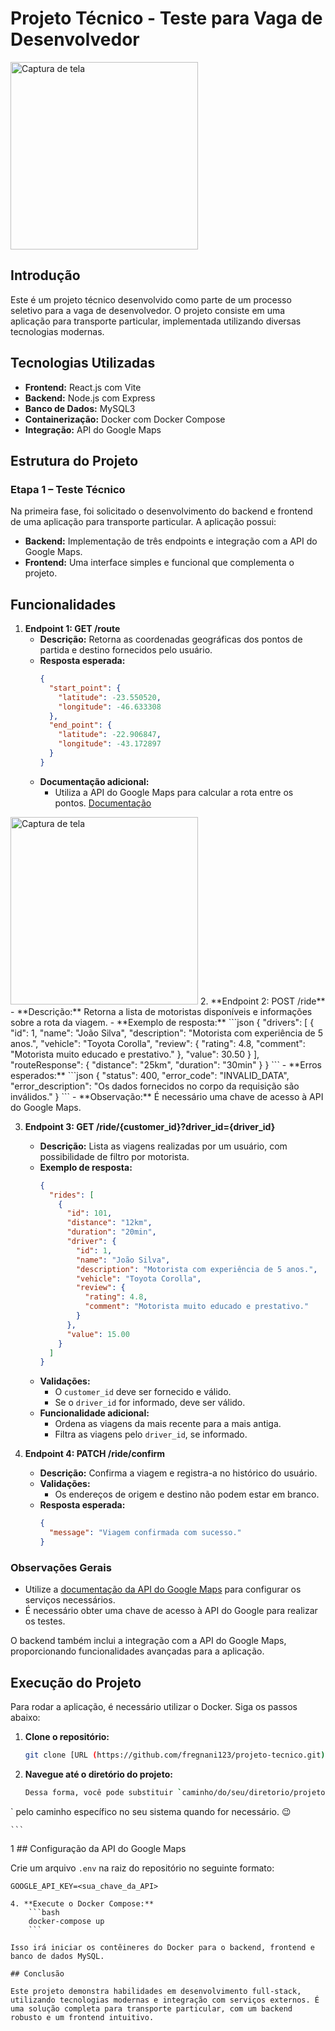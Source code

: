 
# Projeto Técnico - Teste para Vaga de Desenvolvedor
<img src="https://github.com/user-attachments/assets/5186c460-fb8e-4e4d-ab15-f788ca03565e" alt="Captura de tela" width="300" /><br/>

## Introdução

Este é um projeto técnico desenvolvido como parte de um processo seletivo para a vaga de desenvolvedor. O projeto consiste em uma aplicação para transporte particular, implementada utilizando diversas tecnologias modernas.

## Tecnologias Utilizadas

- **Frontend:** React.js com Vite
- **Backend:** Node.js com Express
- **Banco de Dados:** MySQL3
- **Containerização:** Docker com Docker Compose
- **Integração:** API do Google Maps

## Estrutura do Projeto

### Etapa 1 – Teste Técnico

Na primeira fase, foi solicitado o desenvolvimento do backend e frontend de uma aplicação para transporte particular. A aplicação possui:

- **Backend:** Implementação de três endpoints e integração com a API do Google Maps.
- **Frontend:** Uma interface simples e funcional que complementa o projeto.


## Funcionalidades

1. **Endpoint 1: GET /route**
   - **Descrição:** Retorna as coordenadas geográficas dos pontos de partida e destino fornecidos pelo usuário.
   - **Resposta esperada:**
     ```json
     {
       "start_point": {
         "latitude": -23.550520,
         "longitude": -46.633308
       },
       "end_point": {
         "latitude": -22.906847,
         "longitude": -43.172897
       }
     }
     ```
   - **Documentação adicional:**
     - Utiliza a API do Google Maps para calcular a rota entre os pontos. [Documentação](https://developers.google.com/maps/documentation/routes/overview?hl=pt-br)

<img src="https://github.com/user-attachments/assets/6d43c1de-48a5-429b-b9c7-ab754198fc0e" alt="Captura de tela" width="300">
2. **Endpoint 2: POST /ride**
   - **Descrição:** Retorna a lista de motoristas disponíveis e informações sobre a rota da viagem.
   - **Exemplo de resposta:**
     ```json
     {
       "drivers": [
         {
           "id": 1,
           "name": "João Silva",
           "description": "Motorista com experiência de 5 anos.",
           "vehicle": "Toyota Corolla",
           "review": {
             "rating": 4.8,
             "comment": "Motorista muito educado e prestativo."
           },
           "value": 30.50
         }
       ],
       "routeResponse": {
         "distance": "25km",
         "duration": "30min"
       }
     }
     ```
   - **Erros esperados:**
     ```json
     {
       "status": 400,
       "error_code": "INVALID_DATA",
       "error_description": "Os dados fornecidos no corpo da requisição são inválidos."
     }
     ```
   - **Observação:** É necessário uma chave de acesso à API do Google Maps.

3. **Endpoint 3: GET /ride/{customer_id}?driver_id={driver_id}**
   - **Descrição:** Lista as viagens realizadas por um usuário, com possibilidade de filtro por motorista.
   - **Exemplo de resposta:**
     ```json
     {
       "rides": [
         {
           "id": 101,
           "distance": "12km",
           "duration": "20min",
           "driver": {
             "id": 1,
             "name": "João Silva",
             "description": "Motorista com experiência de 5 anos.",
             "vehicle": "Toyota Corolla",
             "review": {
               "rating": 4.8,
               "comment": "Motorista muito educado e prestativo."
             }
           },
           "value": 15.00
         }
       ]
     }
     ```
   - **Validações:**
     - O `customer_id` deve ser fornecido e válido.
     - Se o `driver_id` for informado, deve ser válido.
   - **Funcionalidade adicional:**
     - Ordena as viagens da mais recente para a mais antiga.
     - Filtra as viagens pelo `driver_id`, se informado.

4. **Endpoint 4: PATCH /ride/confirm**
   - **Descrição:** Confirma a viagem e registra-a no histórico do usuário.
   - **Validações:**
     - Os endereços de origem e destino não podem estar em branco.
   - **Resposta esperada:**
     ```json
     {
       "message": "Viagem confirmada com sucesso."
     }
     ```

### Observações Gerais
- Utilize a [documentação da API do Google Maps](https://developers.google.com/maps/documentation/routes/overview?hl=pt-br) para configurar os serviços necessários.
- É necessário obter uma chave de acesso à API do Google para realizar os testes.


O backend também inclui a integração com a API do Google Maps, proporcionando funcionalidades avançadas para a aplicação.

## Execução do Projeto

Para rodar a aplicação, é necessário utilizar o Docker. Siga os passos abaixo:

1. **Clone o repositório:**
    ```bash
   git clone [URL (https://github.com/fregnani123/projeto-tecnico.git) repositório]
    ```

2. **Navegue até o diretório do projeto:**
    ```bash
    Dessa forma, você pode substituir `caminho/do/seu/diretorio/projeto-tecnico
` pelo caminho específico no seu sistema quando for necessário. 😉

    ```
1 ## Configuração da API do Google Maps

Crie um arquivo `.env` na raiz do repositório no seguinte formato:

```env
GOOGLE_API_KEY=<sua_chave_da_API>

4. **Execute o Docker Compose:**
    ```bash
    docker-compose up
    ```

Isso irá iniciar os contêineres do Docker para o backend, frontend e banco de dados MySQL.

## Conclusão

Este projeto demonstra habilidades em desenvolvimento full-stack, utilizando tecnologias modernas e integração com serviços externos. É uma solução completa para transporte particular, com um backend robusto e um frontend intuitivo.


